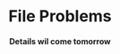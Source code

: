 <h1 align = "center">File Problems</h1>
<h4 align = "center" color = "RED">Details wil come tomorrow</h4>
